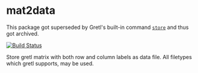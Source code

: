 # mat2data

This package got superseded by Gretl's built-in command [`store`](https://gretl.sourceforge.net/gretl-help/cmdref.html#store) and thus got archived.

[![Build Status](https://travis-ci.org/atecon/mat2data.svg?branch=master)](https://travis-ci.org/atecon/mat2data)

Store gretl matrix with both row and column labels as data file. All filetypes which gretl supports, may be used.

